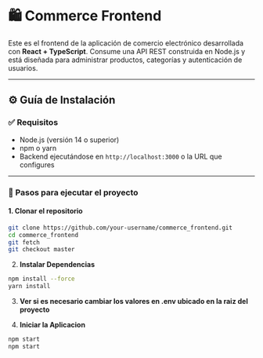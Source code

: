 # 🛍️ Commerce Frontend

Este es el frontend de la aplicación de comercio electrónico desarrollada con **React + TypeScript**. Consume una API REST construida en Node.js y está diseñada para administrar productos, categorías y autenticación de usuarios.

---

## ⚙️ Guía de Instalación

### ✅ Requisitos

- Node.js (versión 14 o superior)
- npm o yarn
- Backend ejecutándose en `http://localhost:3000` o la URL que configures

---

### 🚀 Pasos para ejecutar el proyecto

#### 1. Clonar el repositorio

```bash
git clone https://github.com/your-username/commerce_frontend.git
cd commerce_frontend
git fetch
git checkout master
```
2. **Instalar Dependencias**

```bash
npm install --force
yarn install
```

3. **Ver si es necesario cambiar los valores en .env ubicado en la raiz del proyecto**

4. **Iniciar la Aplicacion**
```bash
npm start
npm start
```



